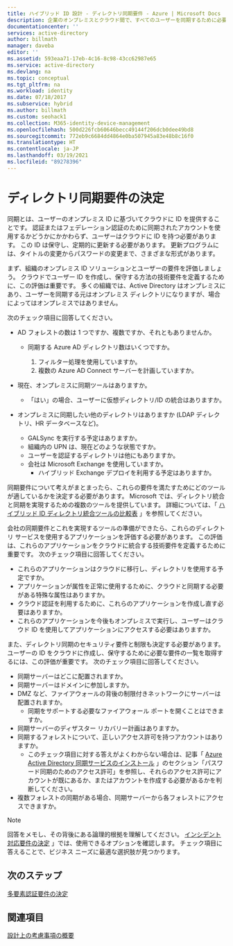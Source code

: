 ```yaml
---
title: ハイブリッド ID 設計 - ディレクトリ同期要件 - Azure | Microsoft Docs
description: 企業のオンプレミスとクラウド間で、すべてのユーザーを同期するために必要な要件を特定します。
documentationcenter: ''
services: active-directory
author: billmath
manager: daveba
editor: ''
ms.assetid: 593eaa71-17eb-4c16-8c98-43cc62987e65
ms.service: active-directory
ms.devlang: na
ms.topic: conceptual
ms.tgt_pltfrm: na
ms.workload: identity
ms.date: 07/18/2017
ms.subservice: hybrid
ms.author: billmath
ms.custom: seohack1
ms.collection: M365-identity-device-management
ms.openlocfilehash: 500d226fcb60646becc49144f206dcb0dee49bd8
ms.sourcegitcommit: 772eb9c6684dd4864e0ba507945a83e48b8c16f0
ms.translationtype: HT
ms.contentlocale: ja-JP
ms.lasthandoff: 03/19/2021
ms.locfileid: "89278396"
---
```

# <a name="determine-directory-synchronization-requirements"></a>ディレクトリ同期要件の決定
同期とは、ユーザーのオンプレミス ID に基づいてクラウドに ID を提供することです。 認証またはフェデレーション認証のために同期されたアカウントを使用するかどうかにかかわらず、ユーザーはクラウドに ID を持つ必要があります。  この ID は保守し、定期的に更新する必要があります。  更新プログラムには、タイトルの変更からパスワードの変更まで、さまざまな形式があります。  

まず、組織のオンプレミス ID ソリューションとユーザーの要件を評価しましょう。 クラウドでユーザー ID を作成し、保守する方法の技術要件を定義するために、この評価は重要です。  多くの組織では、Active Directory はオンプレミスにあり、ユーザーを同期する元はオンプレミス ディレクトリになりますが、場合によってはオンプレミスではありません。  

次のチェック項目に回答してください。

* AD フォレストの数は 1 つですか、複数ですか、それともありませんか。
  
  * 同期する Azure AD ディレクトリ数はいくつですか。
    
    1. フィルター処理を使用していますか。
    2. 複数の Azure AD Connect サーバーを計画していますか。
* 現在、オンプレミスに同期ツールはありますか。
  
  * 「はい」の場合、ユーザーに仮想ディレクトリ/ID の統合はありますか。
* オンプレミスに同期したい他のディレクトリはありますか (LDAP ディレクトリ、HR データベースなど)。
  * GALSync を実行する予定はありますか。
  * 組織内の UPN は、現在どのような状態ですか。 
  * ユーザーを認証するディレクトリは他にもありますか。
  * 会社は Microsoft Exchange を使用していますか。
    * ハイブリッド Exchange デプロイを利用する予定はありますか。

同期要件について考えがまとまったら、これらの要件を満たすためにどのツールが適しているかを決定する必要があります。  Microsoft では、ディレクトリ統合と同期を実現するための複数のツールを提供しています。  詳細については、「 [ハイブリッド ID ディレクトリ統合ツールの比較表](plan-hybrid-identity-design-considerations-tools-comparison.md) 」を参照してください。 

会社の同期要件とこれを実現するツールの準備ができたら、これらのディレクトリ サービスを使用するアプリケーションを評価する必要があります。 この評価は、これらのアプリケーションをクラウドに統合する技術要件を定義するために重要です。 次のチェック項目に回答してください。

* これらのアプリケーションはクラウドに移行し、ディレクトリを使用する予定ですか。
* アプリケーションが属性を正常に使用するために、クラウドと同期する必要がある特殊な属性はありますか。
* クラウド認証を利用するために、これらのアプリケーションを作成し直す必要はありますか。
* これらのアプリケーションを今後もオンプレミスで実行し、ユーザーはクラウド ID を使用してアプリケーションにアクセスする必要はありますか。

また、ディレクトリ同期のセキュリティ要件と制限も決定する必要があります。 ユーザーの ID をクラウドに作成し、保守するために必要な要件の一覧を取得するには、この評価が重要です。 次のチェック項目に回答してください。

* 同期サーバーはどこに配置されますか。
* 同期サーバーはドメインに参加しますか。
* DMZ など、ファイアウォールの背後の制限付きネットワークにサーバーは配置されますか。
  * 同期をサポートする必要なファイアウォール ポートを開くことはできますか。
* 同期サーバーのディザスター リカバリー計画はありますか。
* 同期するフォレストについて、正しいアクセス許可を持つアカウントはありますか。
  * このチェック項目に対する答えがよくわからない場合は、記事「 [Azure Active Directory 同期サービスのインストール](/previous-versions/azure/azure-services/dn757602(v=azure.100)#BKMK_CreateAnADAccountForTheSyncService) 」のセクション「パスワード同期のためのアクセス許可」を参照し、それらのアクセス許可にアカウントが既にあるか、またはアカウントを作成する必要があるかを判断してください。
* 複数フォレストの同期がある場合、同期サーバーから各フォレストにアクセスできますか。

> [!NOTE]
> 回答をメモし、その背後にある論理的根拠を理解してください。 [インシデント対応要件の決定](plan-hybrid-identity-design-considerations-incident-response-requirements.md) 」では、使用できるオプションを確認します。 チェック項目に答えることで、ビジネス ニーズに最適な選択肢が見つかります。
> 
> 

## <a name="next-steps"></a>次のステップ
[多要素認証要件の決定](plan-hybrid-identity-design-considerations-multifactor-auth-requirements.md)

## <a name="see-also"></a>関連項目
[設計上の考慮事項の概要](plan-hybrid-identity-design-considerations-overview.md)